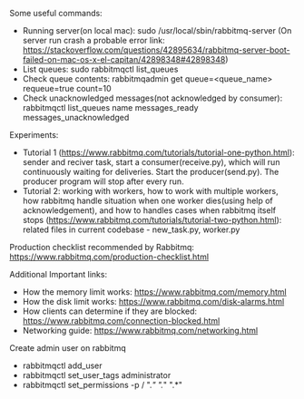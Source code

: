 Some useful commands:
   - Running server(on local mac): sudo /usr/local/sbin/rabbitmq-server (On server run crash a probable error link: https://stackoverflow.com/questions/42895634/rabbitmq-server-boot-failed-on-mac-os-x-el-capitan/42898348#42898348)
   - List queues: sudo rabbitmqctl list_queues
   - Check queue contents: rabbitmqadmin get queue=<queue_name> requeue=true count=10
   - Check unacknowledged messages(not acknowledged by consumer): rabbitmqctl list_queues name messages_ready messages_unacknowledged
   
Experiments:
   - Tutorial 1 (https://www.rabbitmq.com/tutorials/tutorial-one-python.html): sender and reciver task, start a consumer(receive.py), which will run continuously waiting for deliveries.  Start the producer(send.py). The producer program will stop after every run.
   - Tutorial 2: working with workers, how to work with multiple workers, how rabbitmq handle situation when one worker dies(using help of acknowledgement), and how to handles cases when rabbitmq itself stops (https://www.rabbitmq.com/tutorials/tutorial-two-python.html): related files in current codebase - new_task.py, worker.py


Production checklist recommended by Rabbitmq: https://www.rabbitmq.com/production-checklist.html

Additional Important links:
 - How the memory limit works: https://www.rabbitmq.com/memory.html
 - How the disk limit works: https://www.rabbitmq.com/disk-alarms.html
 - How clients can determine if they are blocked: https://www.rabbitmq.com/connection-blocked.html
 - Networking guide: https://www.rabbitmq.com/networking.html
 
Create admin user on rabbitmq
  - rabbitmqctl add_user <username> <password>
  - rabbitmqctl set_user_tags <username> administrator
  - rabbitmqctl set_permissions -p / <username> ".*" ".*" ".*"
